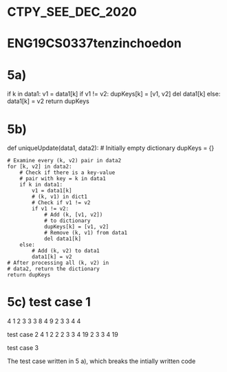 # CTPY_SEE_DEC_2020
# ENG19CS0337tenzinchoedon
# 5a)
if k in data1:
            v1 = data1[k]
        if v1 != v2:
            dupKeys[k] = [v1, v2]
            del data1[k]
        else:
            data1[k] = v2
    return dupKeys
    
    
# 5b)
def uniqueUpdate(data1, data2):
    # Initially empty dictionary
    dupKeys = {}

    # Examine every (k, v2) pair in data2
    for [k, v2] in data2:
        # Check if there is a key-value
        # pair with key = k in data1
        if k in data1:
            v1 = data1[k]
            # (k, v1) in dict1
            # Check if v1 != v2
            if v1 != v2:
                # Add (k, [v1, v2])
                # to dictionary                
                dupKeys[k] = [v1, v2]
                # Remove (k, v1) from data1
                del data1[k]
        else:
            # Add (k, v2) to data1
            data1[k] = v2
    # After processing all (k, v2) in
    # data2, return the dictionary
    return dupKeys
    
    
# 5c) test case 1
   4
    1 2
    3 3
    3 8
    4 9
   2
   3 3
   4 4
   
   test case 2
   4
   1 2
   2 2
   3 3
   4 19
  2 
  3 3
  4 19
  
  test case 3
   
  The test case written in 5 a), which breaks the intially written code 
   
